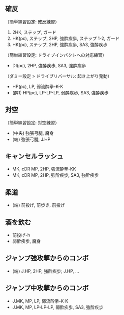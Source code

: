 ## 確反

（簡単練習設定: 確反練習）

1. 2HK, ステップ, ガード
2. HK(pc), ステップ, 2HP, 強酔疾歩, ステップ 1-2, ガード
3. HK(pc), ステップ, 2HP, 強酔疾歩, SA3, 強酔疾歩

（簡単練習設定: ドライブインパクトへの対応練習）

- DI(pc), 2HP, 強酔疾歩, SA3, 強酔疾歩

（ダミー設定 > ドライブリバーサル: 起き上がり発動）

- HP(pc), LP, 弱流酔拳-K-K
- (酔1) HP(pc), LP-LP-LP, 弱酔疾歩, SA3, 強酔疾歩

## 対空

（簡単練習設定: 対空練習）

- (中央) 強張弓腿, 魔身
- (端) 強張弓腿, J.HP

## キャンセルラッシュ

- MK, cDR MP, 2HP, 強流酔拳-KK
- MK, cDR MP, 2HP, 強酔疾歩, SA3, 強酔疾歩

## 柔道

- (端) 前投げ, 前歩き, 前投げ

## 酒を飲む

- 前投げ-h
- 弱酔疾歩, 魔身

## ジャンプ強攻撃からのコンボ

- (端) J.HP, 2HP, 強酔疾歩; J.HP, ...

## ジャンプ中攻撃からのコンボ

- J.MK, MP, LP, 弱流酔拳-K-K
- J.MK, MP, LP-LP-LP, 弱酔疾歩, SA3, 強酔疾歩
